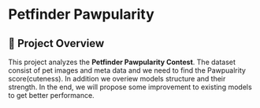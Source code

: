 # Petfinder Pawpularity

## 📌 Project Overview  
This project analyzes the **Petfinder Pawpularity Contest**. The dataset consist of pet images and meta data and we need to find the Pawpualrity score(cuteness). In addition we overiew models structure and their strength. In the end, we will propose some improvement to existing models to get better performance.

